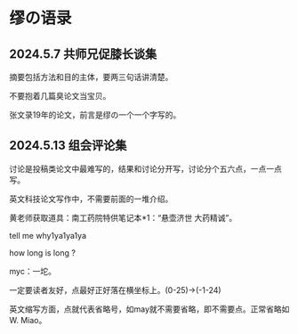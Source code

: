 # 缪の语录

## 2024.5.7 共师兄促膝长谈集 
摘要包括方法和目的主体，要两三句话讲清楚。

不要抱着几篇臭论文当宝贝。

张文录19年的论文，前言是缪の一个一个字写的。


## 2024.5.13 组会评论集

讨论是投稿类论文中最难写的，结果和讨论分开写，讨论分个五六点，一点一点写。
 
英文科技论文写作中，不需要前面的一堆介绍。 
 
黄老师获取道具：南工药院特供笔记本*1：“悬壶济世 大药精诚”。 

tell me why1ya1ya1ya

how long is long ?

myc：一坨。

一定要读者友好，点最好正好落在横坐标上。(0-25)->(-1-24)

英文缩写方面，点就代表省略号，如may就不需要省略，即不需要点。正常省略如W. Miao。
